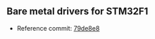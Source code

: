 ## Bare metal drivers for STM32F1

- Reference commit: [79de8e8](https://github.com/thiagopprado/STM32F1/commit/79de8e80e3329da51d5cedd3545407c9dc4774c1)